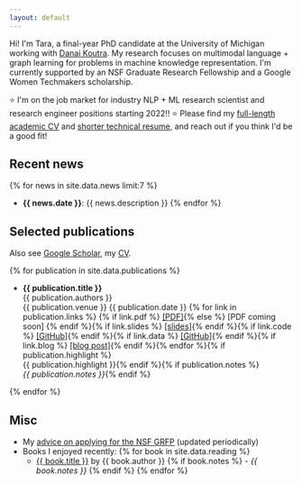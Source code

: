 ```yaml
---
layout: default
---
```


Hi! 
I'm Tara, a final-year PhD candidate at the University of Michigan working with <a href="http://danaikoutra.com" target="_blank">Danai Koutra</a>.
My research focuses on multimodal language + graph learning for problems in machine knowledge representation.
I'm currently supported by an NSF Graduate Research Fellowship and a Google Women Techmakers scholarship.


<span class="red">⭐ I'm on the job market for industry NLP + ML research scientist and research engineer positions starting 2022!! ⭐</span> Please find my <a href="cv.pdf" target="_blank">full-length academic CV</a> and <a href="resume.pdf" target="_blank">shorter technical resume</a>, and reach out if you think I'd be a good fit! 

## Recent news

{% for news in site.data.news limit:7 %}
- __{{ news.date }}__: {{ news.description }} {% endfor %}

## Selected publications

Also see <a href="https://scholar.google.com/citations?hl=en&user=bIWFjekAAAAJ&view_op=list_works&sortby=pubdate" target="_blank">Google Scholar</a>, my <a href="cv.pdf">CV</a>.

{% for publication in site.data.publications %}
-  __{{ publication.title }}__ <br/> {{ publication.authors }} <br/> {{ publication.venue }} {{ publication.date }}
{% for link in publication.links %} {% if link.pdf %} <a href="{{ link.pdf }}" target="_blank">[PDF]</a>{% else %} [PDF coming soon] {% endif %}{% if link.slides %}  <a href="{{ link.slides }}" target="_blank">[slides]</a>{% endif %}{% if link.code %} <a href="{{ link.code }}" target="_blank">[GitHub]</a>{% endif %}{% if link.data %} <a href="{{ link.data }}" target="_blank">[GitHub]</a>{% endif %}{% if link.blog %} <a href="{{ link.blog }}" target="_blank">[blog
  post]</a>{% endif %}{% endfor %}{% if publication.highlight %}<br/> <span class="red">{{ publication.highlight }}</span>{% endif %}{% if publication.notes %}<br/> _{{ publication.notes }}_{% endif %} 

  {% endfor %}

## Misc

  - My <a href="/nsf-grfp.html">advice on applying for the NSF GRFP</a> (updated periodically)
  - Books I enjoyed recently: {% for book in site.data.reading %}
    - <a href="{{ book.link }}" target="_blank">{{ book.title }}</a> by {{ book.author }}  {% if book.notes %} - <em>{{ book.notes }}</em> {% endif %} {% endfor %}
